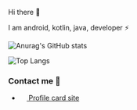 Hi there 👋

I am android, kotlin, java, developer ⚡

![Anurag's GitHub stats](https://github-readme-stats.vercel.app/api?username=sliderzxc&show_icons=true&theme=radical)

![Top Langs](https://github-readme-stats.vercel.app/api/top-langs/?username=sliderzxc&theme=radical&layout=compact&langs_count=6)


### Contact me 🔗

- <a href="https://vadymhrynyk.netlify.app"><img src="https://icon-library.com/images/website-icon-transparent/website-icon-transparent-26.jpg" width=14 height=14 /> Profile card site</a>

